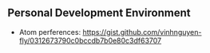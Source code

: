 ## Personal Development Environment

- Atom perferences: https://gist.github.com/vinhnguyen-fly/0312673790c0bccdb7b0e80c3df63707
